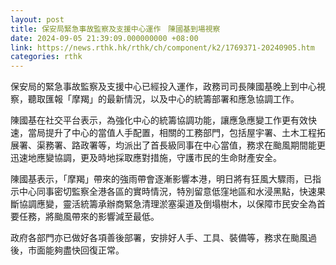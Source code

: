 ```yaml
---
layout: post
title: 保安局緊急事故監察及支援中心運作　陳國基到場視察
date: 2024-09-05 21:39:09.000000000 +08:00
link: https://news.rthk.hk/rthk/ch/component/k2/1769371-20240905.htm
categories: rthk
---
```


保安局的緊急事故監察及支援中心已經投入運作，政務司司長陳國基晚上到中心視察，聽取匯報「摩羯」的最新情況，以及中心的統籌部署和應急協調工作。

陳國基在社交平台表示，為強化中心的統籌協調功能，讓應急應變工作更有效快速，當局提升了中心的當值人手配置，相關的工務部門，包括屋宇署、土木工程拓展署、渠務署、路政署等，均派出了首長級同事在中心當值，務求在颱風期間能更迅速地應變協調，更及時地採取應對措施，守護市民的生命財產安全。

陳國基表示，「摩羯」帶來的強雨帶會逐漸影響本港，明日將有狂風大驟雨，已指示中心同事密切監察全港各區的實時情況，特別留意低窪地區和水浸黑點，快速果斷協調應變，靈活統籌承辦商緊急清理淤塞渠道及倒塌樹木，以保障市民安全為首要任務，將颱風帶來的影響減至最低。

政府各部門亦已做好各項善後部署，安排好人手、工具、裝備等，務求在颱風過後，市面能夠盡快回復正常。
